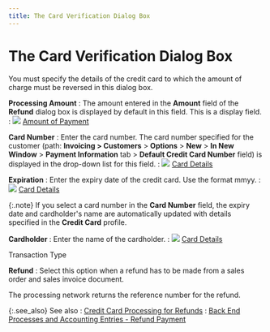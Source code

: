 ```yaml
---
title: The Card Verification Dialog Box
---
```


# The Card Verification Dialog Box


You must specify the details of the credit card to which the amount  of charge must be reversed in this dialog box.


**Processing Amount**
: The amount entered in the **Amount**  field of the **Refund** dialog box  is displayed by default in this field. This is a display field.
: ![]({{site.sp_baseurl}}/img/lens.gif) [Amount  of Payment]({{site.sp_baseurl}}/sales-docs/sales-orders/so-proc/pmts-refunds/cc-pmts/cc-verify/amount_of_payment.html)


**Card Number**
: Enter the card number. The card number specified  for the customer (path: **Invoicing &gt; 
 Customers** > **Options**  > **New** > **In 
 New Window** > **Payment Information**  tab > **Default Credit Card Number**  field) is displayed in the drop-down list for this field.
: ![]({{site.sp_baseurl}}/img/lens.gif) [Card Details]({{site.sp_baseurl}}/sales-docs/sales-orders/so-proc/pmts-refunds/cc-pmts/cc-verify/card_details.html)


**Expiration**
: Enter the expiry  date of the credit card. Use the format mmyy.
: ![]({{site.sp_baseurl}}/img/lens.gif) [Card Details]({{site.sp_baseurl}}/sales-docs/sales-orders/so-proc/pmts-refunds/cc-pmts/cc-verify/card_details.html)


{:.note}
If you select a card number in the **Card 
 Number** field, the expiry  date and cardholder's name are automatically updated with details specified  in the **Credit Card** profile.


**Cardholder**
: Enter the name of the cardholder.
: ![]({{site.sp_baseurl}}/img/lens.gif) [Card Details]({{site.sp_baseurl}}/sales-docs/sales-orders/so-proc/pmts-refunds/cc-pmts/cc-verify/card_details.html)


Transaction Type


**Refund**
: Select this option when a refund has to be made  from a sales order and sales invoice document.


The processing network returns the reference number for the refund.


{:.see_also}
See also
: [Credit  Card Processing for Refunds]({{site.sp_baseurl}}/sales-docs/sales-orders/so-proc/pmts-refunds/refunds-on-so/cc-refund/credit_card_processing_for_refunds.html)
: [Back  End Processes and Accounting Entries - Refund Payment]({{site.sp_baseurl}}/sales-docs/sales-orders/so-proc/pmts-refunds/refunds-on-so/cc-refund/back_end_processes_and_accounting_entries_refund_payment.html)
